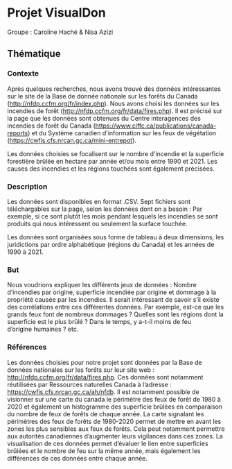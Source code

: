 # Projet VisualDon

Groupe : Caroline Haché & Nisa Azizi

## Thématique
### Contexte
Après quelques recherches, nous avons trouvé des données intéressantes sur le site de la Base de donnée nationale sur les forêts du Canada (http://nfdp.ccfm.org/fr/index.php). Nous avons choisi les données sur les incendies de forêt (http://nfdp.ccfm.org/fr/data/fires.php). Il est précisé sur la page que les données sont obtenues du Centre interagences des incendies de forêt du Canada (https://www.ciffc.ca/publications/canada-reports) et du Système canadien d'information sur les feux de végétation (https://cwfis.cfs.nrcan.gc.ca/mini-entrepot). 

Les données choisies se focalisent sur le nombre d'incendie et la superficie forestière brûlée en hectare par année et/ou mois entre 1990 et 2021. Les causes des incendies et les régions touchées sont également précisées. 

### Description

Les données sont disponibles en format .CSV. Sept fichiers sont téléchargables sur la page, selon les données dont on a besoin : Par exemple, si ce sont plutôt les mois pendant lesquels les incendies se sont produits qui nous intéressent ou seulement la surface touchée. 

Les données sont organisées sous forme de tableau à deux dimensions, les juridictions par ordre alphabétique (régions du Canada) et les années de 1990 à 2021.

### But
Nous voudrions expliquer les différents jeux de données : Nombre d’incendies par origine, superficie incendiée par origine et dommage à la propriété causée par les incendies. Il serait intéressant de savoir s’il existe des corrélations entre ces différentes données. Par exemple, est-ce que les grands feux font de nombreux dommages ? Quelles sont les régions dont la superficie est le plus brûlé ? Dans le temps, y a-t-il moins de feu d’origine humaines ? etc.

### Références
Les données choisies pour notre projet sont données par la Base de données nationales sur les forêts sur leur site web : http://nfdp.ccfm.org/fr/data/fires.php. Ces données sont notamment réutilisées par Ressources naturelles Canada à l’adresse : https://cwfis.cfs.nrcan.gc.ca/ah/nfdb. Il est notamment possible de visionner sur une carte du canada le périmètre des feux de forêt de 1980 à 2020 et également un histogramme des superficie brûlées en comparaison du nombre de feux de forêts de chaque année. 
La carte signalant les périmètres des feux de forêts de 1980-2020 permet de mettre en avant les zones les plus sensibles aux feux de forêts. Cela peut notamment permettre aux autorités canadiennes d’augmenter leurs vigilances dans ces zones.
La visualisation de ces données permet d’évaluer le lien entre superficies brûlées et le nombre de feu sur la même année, mais également les différences de ces données entre chaque année.

